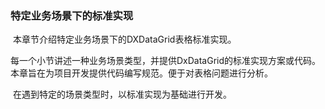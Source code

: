 ### 特定业务场景下的标准实现

​	本章节介绍特定业务场景下的DXDataGrid表格标准实现。

​	每一个小节讲述一种业务场景类型，并提供DxDataGrid的标准实现方案或代码。本章旨在为项目开发提供代码编写规范。便于对表格问题进行分析。

​	在遇到特定的场景类型时，以标准实现为基础进行开发。

